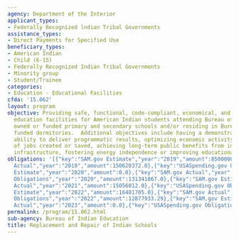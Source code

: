 ```yaml
---
agency: Department of the Interior
applicant_types:
- Federally Recognized lndian Tribal Governments
assistance_types:
- Direct Payments for Specified Use
beneficiary_types:
- American Indian
- Child (6-15)
- Federally Recognized Indian Tribal Governments
- Minority group
- Student/Trainee
categories:
- Education - Educational Facilities
cfda: '15.062'
layout: program
objective: Providing safe, functional, code-compliant, economical, and energy efficient
  education facilities for American Indian students attending Bureau of Indian Affairs
  owned or funded primary and secondary schools and/or residing in Bureau owned or
  funded dormitories.  Additional objectives include having a demonstrated or potential
  ability to deliver programmatic results, optimizing economic activity and the number
  of jobs created or saved, achieving long-term public benefits from improved school
  infrastructure, fostering energy independence or improving educational quality.
obligations: '[{"key":"SAM.gov Estimate","year":"2019","amount":8500000.0},{"key":"SAM.gov
  Actual","year":"2019","amount":150620372.0},{"key":"USASpending.gov Obligations","year":"2019","amount":14150522.3},{"key":"SAM.gov
  Estimate","year":"2020","amount":0.0},{"key":"SAM.gov Actual","year":"2020","amount":0.0},{"key":"USASpending.gov
  Obligations","year":"2020","amount":131341867.0},{"key":"SAM.gov Estimate","year":"2021","amount":0.0},{"key":"SAM.gov
  Actual","year":"2021","amount":15056012.0},{"key":"USASpending.gov Obligations","year":"2021","amount":14215898.27},{"key":"SAM.gov
  Estimate","year":"2022","amount":16401705.0},{"key":"SAM.gov Actual","year":"2022","amount":132017.0},{"key":"USASpending.gov
  Obligations","year":"2022","amount":12877933.29},{"key":"SAM.gov Estimate","year":"2023","amount":5226635.0},{"key":"SAM.gov
  Actual","year":"2023","amount":0.0},{"key":"USASpending.gov Obligations","year":"2023","amount":10162110.81}]'
permalink: /program/15.062.html
sub-agency: Bureau of Indian Education
title: Replacement and Repair of Indian Schools
---
```


